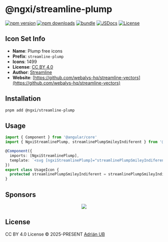 # @ngxi/streamline-plump

[![npm version][npm-version-src]][npm-version-href]
[![npm downloads][npm-downloads-src]][npm-downloads-href]
[![bundle][bundle-src]][bundle-href]
[![JSDocs][jsdocs-src]][jsdocs-href]
[![License][license-src]][license-href]

## Icon Set Info

- **Name**: Plump free icons
- **Prefix**: `streamline-plump`
- **Icons**: 1499
- **License**: [CC BY 4.0](https://creativecommons.org/licenses/by/4.0/)
- **Author**: [Streamline](https://github.com/webalys-hq/streamline-vectors)
- **Website**: [https://github.com/webalys-hq/streamline-vectors](https://github.com/webalys-hq/streamline-vectors)

## Installation

```sh
pnpm add @ngxi/streamline-plump
```

## Usage

```ts
import { Component } from '@angular/core'
import { NgxiStreamlinePlump, streamlinePlumpSmileyIndiferent } from '@ngxi/streamline-plump'

@Component({
  imports: [NgxiStreamlinePlump],
  template: `<svg [ngxiStreamlinePlump]="streamlinePlumpSmileyIndiferent"></svg>`
})
export class UsageIcon {
  protected streamlinePlumpSmileyIndiferent = streamlinePlumpSmileyIndiferent
}
```

## Sponsors

<p align="center">
  <a href="https://cdn.jsdelivr.net/gh/adrian-ub/static/sponsors.svg">
    <img src='https://cdn.jsdelivr.net/gh/adrian-ub/static/sponsors.svg'/>
  </a>
</p>

## License

CC BY 4.0 License © 2025-PRESENT [Adrián UB](https://github.com/adrian-ub)

<!-- Badges -->

[npm-version-src]: https://img.shields.io/npm/v/@ngxi/streamline-plump?style=flat&colorA=080f12&colorB=1fa669
[npm-version-href]: https://npmjs.com/package/@ngxi/streamline-plump
[npm-downloads-src]: https://img.shields.io/npm/dm/@ngxi/streamline-plump?style=flat&colorA=080f12&colorB=1fa669
[npm-downloads-href]: https://npmjs.com/package/@ngxi/streamline-plump
[bundle-src]: https://img.shields.io/bundlephobia/minzip/@ngxi/streamline-plump?style=flat&colorA=080f12&colorB=1fa669&label=minzip
[bundle-href]: https://bundlephobia.com/result?p=@ngxi/streamline-plump
[license-src]: https://img.shields.io/npm/l/@ngxi/streamline-plump?style=flat&colorA=080f12&colorB=1fa669
[license-href]: https://github.com/adrian-ub/ngxi/blob/main/LICENSE
[jsdocs-src]: https://img.shields.io/badge/jsdocs-reference-080f12?style=flat&colorA=080f12&colorB=1fa669
[jsdocs-href]: https://www.jsdocs.io/package/@ngxi/streamline-plump
